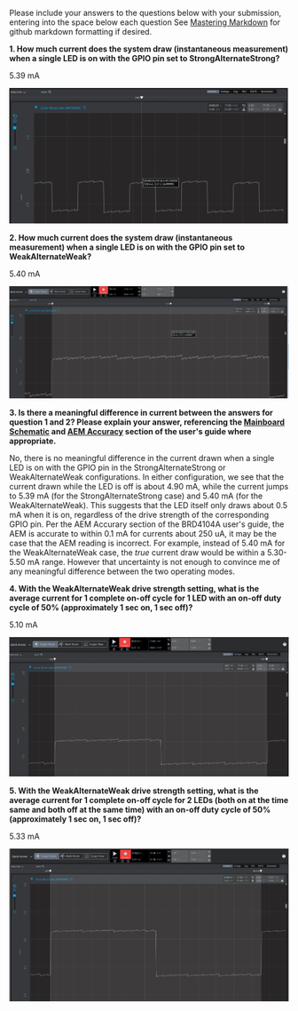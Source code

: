 Please include your answers to the questions below with your submission, entering into the space below each question
See [Mastering Markdown](https://guides.github.com/features/mastering-markdown/) for github markdown formatting if desired.

**1. How much current does the system draw (instantaneous measurement) when a single LED is on with the GPIO pin set to StrongAlternateStrong?**

5.39 mA 

![Q1](Q1.PNG)

**2. How much current does the system draw (instantaneous measurement) when a single LED is on with the GPIO pin set to WeakAlternateWeak?**

5.40 mA

![Q2](Q2.PNG)

**3. Is there a meaningful difference in current between the answers for question 1 and 2? Please explain your answer, 
referencing the [Mainboard Schematic](https://www.silabs.com/documents/public/schematic-files/WSTK-Main-BRD4001A-A01-schematic.pdf) and [AEM Accuracy](https://www.silabs.com/documents/login/user-guides/ug279-brd4104a-user-guide.pdf) section of the user's guide where appropriate.**

No, there is no meaningful difference in the current drawn when a single LED is on with the GPIO pin in the StrongAlternateStrong or WeakAlternateWeak configurations. 
In either configuration, we see that the current drawn while the LED is off is about 4.90 mA, while the current jumps to 5.39 mA (for the StrongAlternateStrong case) and 5.40 mA (for the WeakAlternateWeak). This suggests that the LED itself only draws about 0.5 mA when it is on, regardless of the drive strength of the corresponding GPIO pin.
Per the AEM Accurary section of the BRD4104A user's guide, the AEM is accurate to within 0.1 mA for currents about 250 uA, it may be the case that the AEM reading is incorrect. For example, instead of 5.40 mA for the WeakAlternateWeak case, the _true_ current draw would be within a 5.30-5.50 mA range. However that uncertainty is not enough to convince me of any meaningful difference between the two operating modes.

**4. With the WeakAlternateWeak drive strength setting, what is the average current for 1 complete on-off cycle for 1 LED with an on-off duty cycle of 50% (approximately 1 sec on, 1 sec off)?**

5.10 mA

![Q4](Q4.png)

**5. With the WeakAlternateWeak drive strength setting, what is the average current for 1 complete on-off cycle for 2 LEDs (both on at the time same and both off at the same time) with an on-off duty cycle of 50% (approximately 1 sec on, 1 sec off)?**

5.33 mA

![Q5](Q5.PNG)